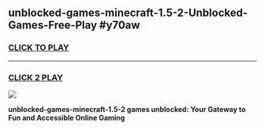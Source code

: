 
## unblocked-games-minecraft-1.5-2-Unblocked-Games-Free-Play #y70aw
<h3>
<a href="https://us.freeplayer.one?title=unblocked-games-minecraft-1.5-2&ref=9M">CLICK TO PLAY</a></h3>
<hr>

<h3>
<a href="https://us.freeplayer.one?title=unblocked-games-minecraft-1.5-2&ref=9M">CLICK 2 PLAY</a>
  
</h3>

<a href="https://us.freeplayer.one?title=unblocked-games-minecraft-1.5-2&ref=9M"><img src="https://clearcache.store/games.png"></a>


**unblocked-games-minecraft-1.5-2 games unblocked: Your Gateway to Fun and Accessible Online Gaming**
